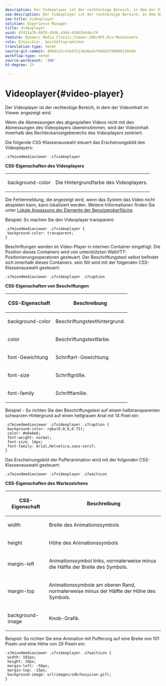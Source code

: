 ```yaml
---
description: Der Videoplayer ist der rechteckige Bereich, in dem der Videoinhalt im Viewer angezeigt wird.
seo-description: Der Videoplayer ist der rechteckige Bereich, in dem der Videoinhalt im Viewer angezeigt wird.
seo-title: Videoplayer
solution: Experience Manager
title: Videoplayer
uuid: d7431a7b-6078-45d6-a364-434b3b44ecf4
feature: Dynamic Media Classic,Viewer,SDK/API,Mix-Mediensets
role: Entwickler, Geschäftspraktiker
translation-type: tm+mt
source-git-commit: 469d1a5c43a972116a8a2efb0de5708800130a99
workflow-type: tm+mt
source-wordcount: '308'
ht-degree: 1%

---
```



# Videoplayer{#video-player}

Der Videoplayer ist der rechteckige Bereich, in dem der Videoinhalt im Viewer angezeigt wird.

<!--<a id="section_061E550C1C1D4DB2BD663A898895B38C"></a>-->

Wenn die Abmessungen des abgespielten Videos nicht mit den Abmessungen des Videoplayers übereinstimmen, wird der Videoinhalt innerhalb des Rechteckanzeigebereichs des Videoplayers zentriert.

Die folgende CSS-Klassenauswahl steuert das Erscheinungsbild des Videoplayers:

```
.s7mixedmediaviewer .s7videoplayer
```

**CSS-Eigenschaften des Videoplayers**

<table id="table_C48C56E696304C9BAFEE71BA9EA9A174"> 
 <tbody> 
  <tr> 
   <td colname="col1"> <p> <span class="codeph"> background-color  </span> </p> </td> 
   <td colname="col2"> <p> Die Hintergrundfarbe des Videoplayers. </p> </td> 
  </tr> 
 </tbody> 
</table>

Die Fehlermeldung, die angezeigt wird, wenn das System das Video nicht abspielen kann, kann lokalisiert werden. Weitere Informationen finden Sie unter [Lokale Anpassung der Elemente der Benutzeroberfläche](../../../c-html5-s7-aem-asset-viewers/c-html5-mixedmedia-viewer-about/c-html5-mixedmedia-viewer-localization.md#concept-16262b8096474d6c9c018c3e99110dd1).

Beispiel: So machen Sie den Videoplayer transparent:

```
.s7mixedmediaviewer .s7videoplayer { 
 background-color: transparent; 
}
```

Beschriftungen werden im Video-Player in internen Container eingefügt. Die Position dieses Containers wird von unterstützten WebVTT-Positionierungsoperatoren gesteuert. Der Beschriftungstext selbst befindet sich innerhalb dieses Containers. sein Stil wird mit der folgenden CSS-Klassenauswahl gesteuert:

```
.s7mixedmediaviewer .s7videoplayer .s7caption
```

**CSS-Eigenschaften von Beschriftungen**

<table id="table_5417B0C0343747649502629F43DF231A"> 
 <thead> 
  <tr> 
   <th colname="col1" class="entry"> <p>CSS-Eigenschaft </p> </th> 
   <th colname="col2" class="entry"> <p>Beschreibung </p> </th> 
  </tr> 
 </thead>
 <tbody> 
  <tr> 
   <td colname="col1"> <p> <span class="codeph"> background-color  </span> </p> </td> 
   <td colname="col2"> <p>Beschriftungstexthintergrund. </p> </td> 
  </tr> 
  <tr> 
   <td colname="col1"> <p> <span class="codeph"> color </span> </p> </td> 
   <td colname="col2"> <p>Beschriftungstextfarbe. </p> </td> 
  </tr> 
  <tr> 
   <td colname="col1"> <p> <span class="codeph"> font-Gewichtung  </span> </p> </td> 
   <td colname="col2"> <p>Schriftart-Gewichtung. </p> </td> 
  </tr> 
  <tr> 
   <td colname="col1"> <p> <span class="codeph"> font-size  </span> </p> </td> 
   <td colname="col2"> <p>Schriftgröße. </p> </td> 
  </tr> 
  <tr> 
   <td colname="col1"> <p> <span class="codeph"> font-family  </span> </p> </td> 
   <td colname="col2"> <p>Schriftfamilie. </p> </td> 
  </tr> 
 </tbody> 
</table>

Beispiel - So richten Sie den Beschriftungstext auf einem halbtransparenten schwarzen Hintergrund auf einen hellgrauen Arial mit 14 Pixel ein:

```
.s7mixedmediaviewer .s7videoplayer .s7caption { 
 background-color: rgba(0,0,0,0.75); 
 color: #e6e6e6; 
 font-weight: normal; 
 font-size: 14px; 
 font-family: Arial,Helvetica,sans-serif; 
}
```

Das Erscheinungsbild der Pufferanimation wird mit der folgenden CSS-Klassenauswahl gesteuert:

```
.s7mixedmediaviewer .s7videoplayer .s7waiticon
```

**CSS-Eigenschaften des Wartezeichens**

<table id="table_8DB41A0FF2A746F78B763564C4F3EBE0"> 
 <thead> 
  <tr> 
   <th colname="col1" class="entry"> <p>CSS-Eigenschaft </p> </th> 
   <th colname="col2" class="entry"> <p>Beschreibung </p> </th> 
  </tr> 
 </thead>
 <tbody> 
  <tr> 
   <td colname="col1"> <p> <span class="codeph"> width </span> </p> </td> 
   <td colname="col2"> <p> Breite des Animationssymbols </p> </td> 
  </tr> 
  <tr> 
   <td colname="col1"> <p> <span class="codeph"> height </span> </p> </td> 
   <td colname="col2"> <p> Höhe des Animationssymbols </p> </td> 
  </tr> 
  <tr> 
   <td colname="col1"> <p> <span class="codeph"> margin-left  </span> </p> </td> 
   <td colname="col2"> <p> Animationssymbol links, normalerweise minus die Hälfte der Breite des Symbols. </p> </td> 
  </tr> 
  <tr> 
   <td colname="col1"> <p> <span class="codeph"> margin-top  </span> </p> </td> 
   <td colname="col2"> <p> Animationssymbole am oberen Rand, normalerweise minus der Hälfte der Höhe des Symbols. </p> </td> 
  </tr> 
  <tr> 
   <td colname="col1"> <p> <span class="codeph"> background-image  </span> </p> </td> 
   <td colname="col2"> <p> Knob-Grafik. </p> </td> 
  </tr> 
 </tbody> 
</table>

Beispiel: So richten Sie eine Animation mit Pufferung auf eine Breite von 101 Pixeln und eine Höhe von 29 Pixeln ein:

```
.s7mixedmediaviewer .s7videoplayer .s7waiticon { 
 width: 101px; 
 height: 29px; 
 margin-left: -50px; 
 margin-top: -15px; 
 background-image: url(images/sdk/busyicon.gif); 
}
```

